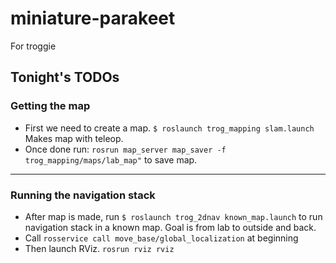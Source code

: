 # miniature-parakeet
For troggie

## Tonight's TODOs
### Getting the map
- First we need to create a map. ```$ roslaunch trog_mapping slam.launch``` Makes map with teleop.
- Once done run: ```rosrun map_server map_saver -f trog_mapping/maps/lab_map"``` to save map. 
------------
### Running the navigation stack
- After map is made, run ```$ roslaunch trog_2dnav known_map.launch``` to run navigation stack in a known map. Goal is from lab to outside and back.
- Call ```rosservice call move_base/global_localization``` at beginning
- Then launch RViz. ```rosrun rviz rviz```